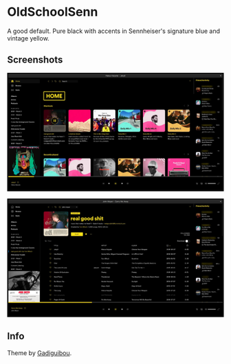 # OldSchoolSenn

A good default. Pure black with accents in Sennheiser's signature blue and vintage yellow.

## Screenshots

![Home](home.jpg)

![Playlist](playlist.jpg)

## Info

Theme by [Gadiguibou](https://github.com/Gadiguibou).
